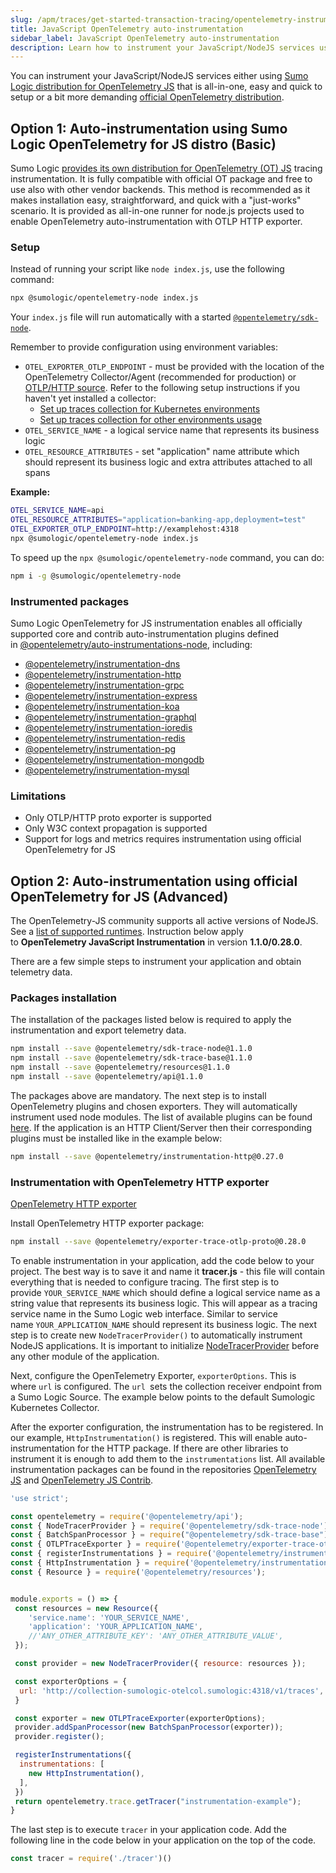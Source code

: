 ```yaml
---
slug: /apm/traces/get-started-transaction-tracing/opentelemetry-instrumentation/javascript
title: JavaScript OpenTelemetry auto-instrumentation
sidebar_label: JavaScript OpenTelemetry auto-instrumentation
description: Learn how to instrument your JavaScript/NodeJS services using the Sumo Logic distribution for OpenTelemetry JS (recommended) or the official OpenTelemetry distribution.
---
```


You can instrument your JavaScript/NodeJS services either using [Sumo Logic distribution for OpenTelemetry JS](#auto-instrumentation-using-sumo-logic-opentelemetry-for-js-distro-easy-setup) that is all-in-one, easy and quick to setup or a bit more demanding [official OpenTelemetry distribution](#auto-instrumentation-using-official-opentelemetry-for-js). 

## Option 1: Auto-instrumentation using Sumo Logic OpenTelemetry for JS distro (Basic)

Sumo Logic [provides its own distribution for OpenTelemetry (OT) JS](https://www.npmjs.com/package/@sumologic/opentelemetry-node) tracing instrumentation. It is fully compatible with official OT package and free to use also with other vendor backends. This method is recommended as it makes installation easy, straightforward, and quick with a "just-works" scenario. It is provided as all-in-one runner for node.js projects used to enable OpenTelemetry auto-instrumentation with OTLP HTTP exporter.

### Setup

Instead of running your script like `node index.js`, use the following command:

```bash
npx @sumologic/opentelemetry-node index.js
```

Your `index.js` file will run automatically with a started [`@opentelemetry/sdk-node`](https://www.npmjs.com/package/@opentelemetry/sdk-node).

Remember to provide configuration using environment variables:

* `OTEL_EXPORTER_OTLP_ENDPOINT` - must be provided with the location of the OpenTelemetry Collector/Agent (recommended for production) or [OTLP/HTTP source](/docs/send-data/hosted-collectors/http-source/otlp.md). Refer to the following setup instructions if you haven't yet installed a collector:
  * [Set up traces collection for Kubernetes environments](/docs/apm/traces/get-started-transaction-tracing/set-up-traces-collection-for-kubernetes-environments.md)
  * [Set up traces collection for other environments usage](/docs/apm/traces/get-started-transaction-tracing/set-up-traces-collection-for-other-environments.md)
* `OTEL_SERVICE_NAME` - a logical service name that represents its business logic
* `OTEL_RESOURCE_ATTRIBUTES` - set "application" name attribute which should represent its business logic and extra attributes attached to all spans

**Example:**

```bash
OTEL_SERVICE_NAME=api
OTEL_RESOURCE_ATTRIBUTES="application=banking-app,deployment=test"
OTEL_EXPORTER_OTLP_ENDPOINT=http://examplehost:4318
npx @sumologic/opentelemetry-node index.js
```

To speed up the `npx @sumologic/opentelemetry-node` command, you can do:

```bash
npm i -g @sumologic/opentelemetry-node
```

### Instrumented packages

Sumo Logic OpenTelemetry for JS instrumentation enables all officially supported core and contrib auto-instrumentation plugins defined in [@opentelemetry/auto-instrumentations-node](https://www.npmjs.com/package/@opentelemetry/auto-instrumentations-node), including:
* [@opentelemetry/instrumentation-dns](https://www.npmjs.com/package/@opentelemetry/instrumentation-dns)
* [@opentelemetry/instrumentation-http](https://www.npmjs.com/package/@opentelemetry/instrumentation-http)
* [@opentelemetry/instrumentation-grpc](https://www.npmjs.com/package/@opentelemetry/instrumentation-grpc)
* [@opentelemetry/instrumentation-express](https://www.npmjs.com/package/@opentelemetry/instrumentation-express)
* [@opentelemetry/instrumentation-koa](https://www.npmjs.com/package/@opentelemetry/instrumentation-koa)
* [@opentelemetry/instrumentation-graphql](https://www.npmjs.com/package/@opentelemetry/instrumentation-graphql)
* [@opentelemetry/instrumentation-ioredis](https://www.npmjs.com/package/@opentelemetry/instrumentation-ioredis)
* [@opentelemetry/instrumentation-redis](https://www.npmjs.com/package/@opentelemetry/instrumentation-redis)
* [@opentelemetry/instrumentation-pg](https://www.npmjs.com/package/@opentelemetry/instrumentation-pg)
* [@opentelemetry/instrumentation-mongodb](https://www.npmjs.com/package/@opentelemetry/instrumentation-mongodb)
* [@opentelemetry/instrumentation-mysql](https://www.npmjs.com/package/@opentelemetry/instrumentation-mysql)

### Limitations

* Only OTLP/HTTP proto exporter is supported
* Only W3C context propagation is supported
* Support for logs and metrics requires instrumentation using official OpenTelemetry for JS

## Option 2: Auto-instrumentation using official OpenTelemetry for JS (Advanced)

The OpenTelemetry-JS community supports all active versions of NodeJS. See a [list of supported runtimes](https://github.com/open-telemetry/opentelemetry-js#supported-runtimes). Instruction below apply to **OpenTelemetry JavaScript Instrumentation** in version **1.1.0/0.28.0**.

There are a few simple steps to instrument your application and obtain telemetry data.

### Packages installation

The installation of the packages listed below is required to apply the instrumentation and export telemetry data.

```bash
npm install --save @opentelemetry/sdk-trace-node@1.1.0
npm install --save @opentelemetry/sdk-trace-base@1.1.0
npm install --save @opentelemetry/resources@1.1.0
npm install --save @opentelemetry/api@1.1.0
```

The packages above are mandatory. The next step is to install OpenTelemetry plugins and chosen exporters. They will automatically instrument used node modules. The list of available plugins can be found [here](https://github.com/open-telemetry/opentelemetry-js/tree/master/packages). If the application is an HTTP Client/Server then their  corresponding plugins must be installed like in the example below:
```bash
npm install --save @opentelemetry/instrumentation-http@0.27.0
```

### Instrumentation with OpenTelemetry HTTP exporter

[OpenTelemetry HTTP exporter](https://www.npmjs.com/package/@opentelemetry/exporter-trace-otlp-proto/v/0.27.0)

Install OpenTelemetry HTTP exporter package:  

```bash
npm install --save @opentelemetry/exporter-trace-otlp-proto@0.28.0
```

To enable instrumentation in your application, add the code below to your project. The best way is to save it and name it **tracer.js** - this file will contain everything that is needed to configure tracing. The first step is to provide `YOUR_SERVICE_NAME` which should define a logical service name as a string value that represents its business logic. This will appear as a tracing service name in the Sumo Logic web interface. Similar to service name `YOUR_APPLICATION_NAME` should represent its business logic. The next step is to create new `NodeTracerProvider()` to automatically instrument NodeJS applications. It is important to initialize [NodeTracerProvider](https://github.com/open-telemetry/opentelemetry-js/tree/stable/v1.0.1/packages/opentelemetry-sdk-trace-node#how-auto-instrumentation-works) before any other module of the application.

Next, configure the OpenTelemetry Exporter, `exporterOptions`. This is where `url` is configured. The `url `sets the collection receiver endpoint from a Sumo Logic Source. The example below points to the default Sumologic Kubernetes Collector.

After the exporter configuration, the instrumentation has to be registered. In our example, `HttpInstrumentation()` is registered. This will enable auto-instrumentation for the HTTP package. If there are other libraries to instrument it is enough to add them to the `instrumentations` list. All available instrumentation packages can be found in the repositories [OpenTelemetry JS](https://github.com/open-telemetry/opentelemetry-js/tree/main/packages) and [OpenTelemetry JS Contrib](https://github.com/open-telemetry/opentelemetry-js-contrib/tree/main/plugins).

```js
'use strict';

const opentelemetry = require('@opentelemetry/api');
const { NodeTracerProvider } = require('@opentelemetry/sdk-trace-node');
const { BatchSpanProcessor } = require("@opentelemetry/sdk-trace-base");
const { OTLPTraceExporter } = require('@opentelemetry/exporter-trace-otlp-proto');
const { registerInstrumentations } = require('@opentelemetry/instrumentation');
const { HttpInstrumentation } = require('@opentelemetry/instrumentation-http');
const { Resource } = require('@opentelemetry/resources');


module.exports = () => {
 const resources = new Resource({
    'service.name': 'YOUR_SERVICE_NAME',
    'application': 'YOUR_APPLICATION_NAME',
    //'ANY_OTHER_ATTRIBUTE_KEY': 'ANY_OTHER_ATTRIBUTE_VALUE',
 });

 const provider = new NodeTracerProvider({ resource: resources });

 const exporterOptions = {
  url: 'http://collection-sumologic-otelcol.sumologic:4318/v1/traces',
 }

 const exporter = new OTLPTraceExporter(exporterOptions);
 provider.addSpanProcessor(new BatchSpanProcessor(exporter));
 provider.register();

 registerInstrumentations({
  instrumentations: [
    new HttpInstrumentation(),
  ],
 })
 return opentelemetry.trace.getTracer("instrumentation-example");
}
```

The last step is to execute `tracer` in your application code. Add the following line in the code below in your application on the top of the code.

```js
const tracer = require('./tracer')()
```
